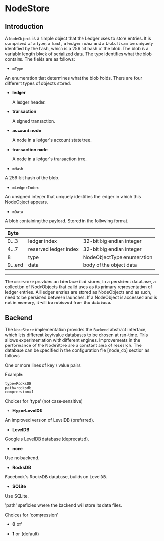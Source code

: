# NodeStore

## Introduction

A `NodeObject` is a simple object that the Ledger uses to store entries. It is 
comprised of a type, a hash, a ledger index and a blob. It can be uniquely 
identified by the hash, which is a 256 bit hash of the blob. The blob is a 
variable length block of serialized data. The type identifies what the blob 
contains. The fields are as follows: 
    
* `mType`

 An enumeration that determines what the blob holds. There are four 
 different types of objects stored. 

 * **ledger**
    
   A ledger header.

 * **transaction**
      
   A signed transaction.
      
 * **account node**
        
   A node in a ledger's account state tree.
        
 * **transaction node**
        
   A node in a ledger's transaction tree.
    
* `mHash`

 A 256-bit hash of the blob.

* `mLedgerIndex`
      
 An unsigned integer that uniquely identifies the ledger in which this 
   NodeObject appears.

* `mData`
      
 A blob containing the payload. Stored in the following format.
 
|Byte   |                     |                          |
|:------|:--------------------|:-------------------------|
|0...3  |ledger index         |32-bit big endian integer |
|4...7  |reserved ledger index|32-bit big endian integer |
|8      |type                 |NodeObjectType enumeration|
|9...end|data                 |body of the object data   |
---    
The `NodeStore` provides an interface that stores, in a persistent database, a 
collection of NodeObjects that calld uses as its primary representation of 
ledger entries. All ledger entries are stored as NodeObjects and as such, need 
to be persisted between launches. If a NodeObject is accessed and is not in 
memory, it will be retrieved from the database.

## Backend

The `NodeStore` implementation provides the `Backend` abstract interface, 
which lets different key/value databases to be chosen at run-time. This allows 
experimentation with different engines. Improvements in the performance of the 
NodeStore are a constant area of research. The database can be specified in 
the configuration file [node_db] section as follows.

One or more lines of key / value pairs

Example:
```
type=RocksDB
path=rocksdb
compression=1
```
Choices for 'type' (not case-sensitive)
   
* **HyperLevelDB**
  
 An improved version of LevelDB (preferred).

* **LevelDB**

 Google's LevelDB database (deprecated).

* **none**

 Use no backend.

* **RocksDB**

 Facebook's RocksDB database, builds on LevelDB. 

* **SQLite**

 Use SQLite.

'path' speficies where the backend will store its data files.

Choices for 'compression'

* **0** off

* **1** on (default)